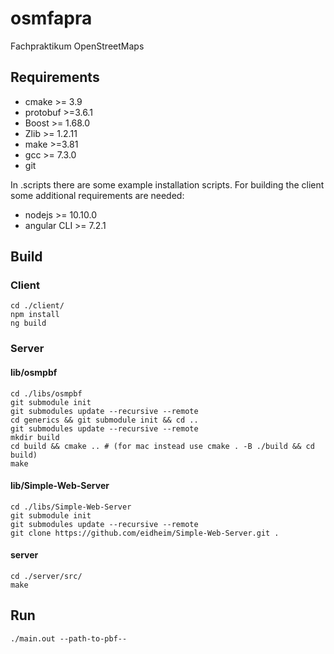 # osmfapra
Fachpraktikum OpenStreetMaps


## Requirements
- cmake >= 3.9
- protobuf >=3.6.1
- Boost >= 1.68.0
- Zlib >= 1.2.11
- make >=3.81
- gcc >= 7.3.0
- git  

In .scripts there are some example installation scripts. For building the client some additional requirements are needed:
- nodejs >= 10.10.0
- angular CLI >= 7.2.1

## Build
### Client
```
cd ./client/
npm install
ng build
```

### Server

#### lib/osmpbf
```
cd ./libs/osmpbf
git submodule init
git submodules update --recursive --remote
cd generics && git submodule init && cd ..
git submodules update --recursive --remote
mkdir build
cd build && cmake .. # (for mac instead use cmake . -B ./build && cd build)
make
```

#### lib/Simple-Web-Server
```
cd ./libs/Simple-Web-Server
git submodule init
git submodules update --recursive --remote
git clone https://github.com/eidheim/Simple-Web-Server.git .
```

#### server
```
cd ./server/src/
make
```

## Run
```
./main.out --path-to-pbf--
```
